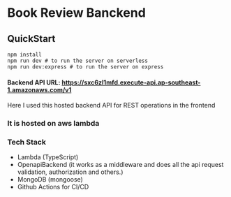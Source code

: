# Book Review Banckend

## QuickStart
```
npm install
npm run dev # to run the server on serverless
npm run dev:express # to run the server on express
```

#### Backend API URL: https://sxc6zl1mfd.execute-api.ap-southeast-1.amazonaws.com/v1

Here I used this hosted backend API for REST operations in the frontend



### It is hosted on aws lambda
### Tech Stack
- Lambda (TypeScript)
- OpenapiBackend (it works as a middleware and does all the api request validation, authorization and others.)
- MongoDB (mongoose)
- Github Actions for CI/CD
